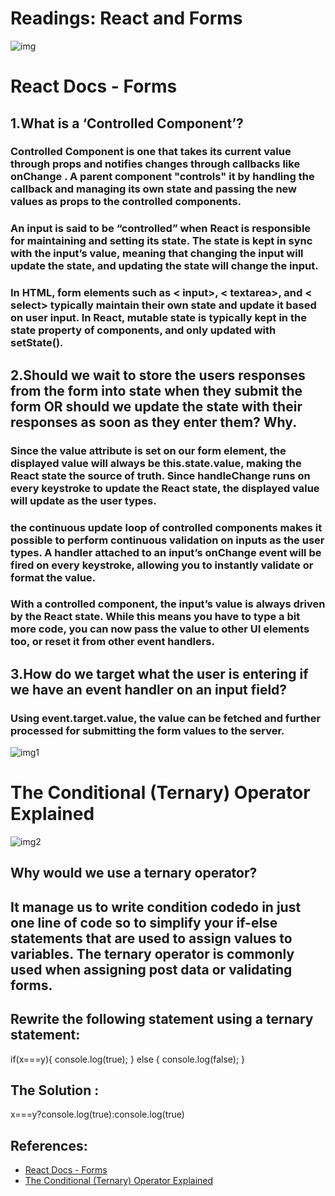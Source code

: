 # **Readings: React and Forms**
![img](https://res.cloudinary.com/practicaldev/image/fetch/s--KpQnReJ9--/c_limit%2Cf_auto%2Cfl_progressive%2Cq_auto%2Cw_880/https://i1.wp.com/blogreact.com/wp-content/uploads/2020/03/forms.jpg%3Ffit%3D750%252C393%26ssl%3D1)


# **React Docs - Forms**


## **1.What is a ‘Controlled Component’?**


### Controlled Component is one that takes its current value through props and notifies changes through callbacks like onChange . A parent component "controls" it by handling the callback and managing its own state and passing the new values as props to the controlled components.
### An input is said to be “controlled” when React is responsible for maintaining and setting its state. The state is kept in sync with the input’s value, meaning that changing the input will update the state, and updating the state will change the input.
### In HTML, form elements such as < input>, < textarea>, and < select> typically maintain their own state and update it based on user input. In React, mutable state is typically kept in the state property of components, and only updated with setState().




## **2.Should we wait to store the users responses from the form into state when they submit the form OR should we update the state with their responses as soon as they enter them? Why.**

### Since the value attribute is set on our form element, the displayed value will always be this.state.value, making the React state the source of truth. Since handleChange runs on every keystroke to update the React state, the displayed value will update as the user types.
### the continuous update loop of controlled components makes it possible to perform continuous validation on inputs as the user types. A handler attached to an input’s onChange event will be fired on every keystroke, allowing you to instantly validate or format the value.
### With a controlled component, the input’s value is always driven by the React state. While this means you have to type a bit more code, you can now pass the value to other UI elements too, or reset it from other event handlers.


## **3.How do we target what the user is entering if we have an event handler on an input field?**

### Using event.target.value, the value can be fetched and further processed for submitting the form values to the server.



![img1](https://pbs.twimg.com/media/EKzwxZ4WkAAwjlw.jpg)


# **The Conditional (Ternary) Operator Explained**

![img2](https://scotch-res.cloudinary.com/image/upload/w_1050,q_auto:good,f_auto/v1562952581/jqctyinrganjts991d3w.jpg)

## **Why would we use a ternary operator?**

## It manage us to write condition codedo in just one line of code so to simplify your if-else statements that are used to assign values to variables. The ternary operator is commonly used when assigning post data or validating forms.

## **Rewrite the following statement using a ternary statement:**

  if(x===y){
 console.log(true);
  } else {
 console.log(false);
  }


## The Solution :

x===y?console.log(true):console.log(true)



## References:
* [React Docs - Forms](https://reactjs.org/docs/forms.html)
* [The Conditional (Ternary) Operator Explained](https://codeburst.io/javascript-the-conditional-ternary-operator-explained-cac7218beeff)

